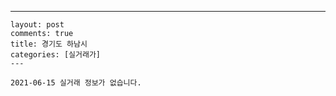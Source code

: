---
    layout: post
    comments: true
    title: 경기도 하남시
    categories: [실거래가]
    ---

    2021-06-15 실거래 정보가 없습니다.

    